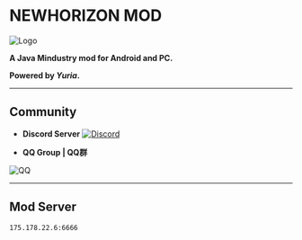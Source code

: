 # NEWHORIZON MOD

![Logo](github-pictures/logo.png)

****A Java Mindustry<V7> mod for Android and PC.****

**Powered by *Yuria*.**
 
---
## Community
+ **Discord Server**
[![Discord](https://img.shields.io/discord/825801593466388520.svg?logo=discord&logoColor=white&logoWidth=20&labelColor=7289DA&label=Discord&color=17cf48)](https://discord.gg/yNmbMcuwyW)


+ **QQ Group | QQ群**

![QQ](github-pictures/qq-code.png)

---
## Mod Server
`175.178.22.6:6666`